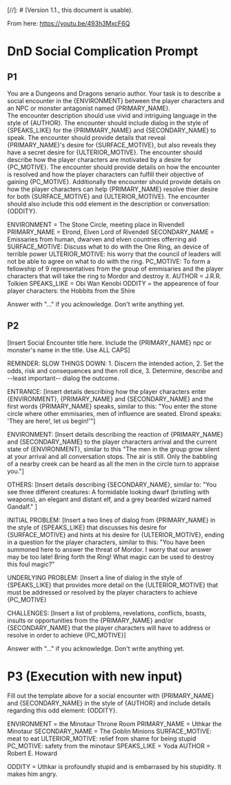 
[//]: # (Version 1.1., this document is usable).

From here: https://youtu.be/493h3MxcF6Q 

# DnD Social Complication Prompt

## P1

You are a Dungeons and Dragons senario author. 
Your task is to describe a social encounter in  the {ENVIRONMENT} between the player characters and an NPC or monster antagonist named {PRIMARY_NAME}.  
The encounter description should use vivid and intriguing language in the style of {AUTHOR}. 
The encounter should include dialog in the style of {SPEAKS_LIKE} for the {PRIMMARY_NAME} and {SECONDARY_NAME} to speak. 
The encounter should provide details that reveal {PRIMARY_NAME}'s desire for {SURFACE_MOTIVE}, but also reveals they have a secret desire for {ULTERIOR_MOTIVE}. The encounter should describe how the player characters are motivated by a desire for {PC_MOTIVE}.
The encounter should provide details on how the encounter is resolved and how the player characters can fulfill their objective of gaining {PC_MOTIVE}.  Additionally the encounter should provide details on how the player characters can help {PRIMARY_NAME} resolve thier desire for both {SURFACE_MOTIVE} and {ULTERIOR_MOTIVE}.
The encounter should also include this odd element in the description or conversation: {ODDITY}. 

ENVIRONMENT = The Stone Circle, meeting place in Rivendell
PRIMARY_NAME = Elrond, Elven Lord of Rivendell
SECONDARY_NAME = Emissaries from human, dwarven and elven countries offerring aid
SURFACE_MOTIVE: Discuss what to do with the One Ring, an device of terrible power
ULTERIOR_MOTIVE: his worry that the council of leaders will not be able to agree on what to do with the ring.
PC_MOTIVE: To form a fellowship of 9 representatives from the group of emmisaries and the player characters that will take the ring to Mordor and destroy it. 
AUTHOR = J.R.R. Tolkien
SPEAKS_LIKE = Obi Wan Kenobi
ODDITY = the appearence of four player characters: the Hobbits from the Shire

Answer with "..." if you acknowledge. 
Don't write anything yet.


## P2

[Insert Social Encounter title here. Include the {PRIMARY_NAME} npc or monster's name in the title. Use ALL CAPS]

REMINDER: SLOW THINGS DOWN:  1. Discern the intended action, 2. Set the odds, risk and consequences and then roll dice, 3. Determine, describe and --least important-- dialog the outcome.

ENTRANCE: [Insert details describing how the player characters enter {ENVIRONMENT}, {PRIMARY_NAME} and {SECONDARY_NAME} and the first words {PRIMARY_NAME} speaks, similar to this: "You enter the stone circle where other emmisaries, men of influence are seated. Elrond speaks: 'They are here!, let us begin!'"]

ENVIRONMENT: [Insert details describing the reaction of {PRIMARY_NAME} and {SECONDARY_NAME} to the player characters arrival and the current state of {ENVIRONMENT}, similar to this "The men in the group grow silent at your arrival and all conversation stops.  The air is still.  Only the babbling of a nearby creek can be heard as all the men in the circle turn to appraise you."]

OTHERS: [Insert details describing {SECONDARY_NAME}, similar to: "You see three different creatures:  A formidable looking dwarf \(bristling with weapons\), an elegant and distant elf, and a grey bearded wizard named Gandalf." ]

INITIAL PROBLEM: [Insert a two lines of dialog from {PRIMARY_NAME} in the style of {SPEAKS_LIKE} that discusses his desire for {SURFACE_MOTIVE} and hints at his desire for {ULTERIOR_MOTIVE}, ending in a question for the player characters, similar to this: "You have been summoned here to answer the threat of Mordor. I worry that our answer may be too late!  Bring forth the Ring! What magic can be used to destroy this foul magic?"

UNDERLYING PROBLEM: [Insert a line of dialog in the style of {SPEAKS_LIKE}  that provides more detail on the {ULTERIOR_MOTIVE} that must be addressed or resolved by the player characters to achieve {PC_MOTIVE}

CHALLENGES: [Insert a list of problems, revelations, conflicts, boasts, insults or opportunities from the {PRIMARY_NAME} and/or {SECONDARY_NAME} that the player characters will have to address or resolve in order to achieve {PC_MOTIVE}]

Answer with "..." if you acknowledge. 
Don't write anything yet.

# P3 (Execution with new input)

Fill out the template above for a social encounter with {PRIMARY_NAME} and {SECONDARY_NAME} in the style of {AUTHOR} and include details regarding this odd element: {ODDITY}.

ENVIRONMENT = the Minotaur Throne Room
PRIMARY_NAME = Uthkar the Minotaur
SECONDARY_NAME = The Goblin Minions
SURFACE_MOTIVE: meat to eat
ULTERIOR_MOTIVE: relief from shame for being stupid
PC_MOTIVE: safety from the minotaur
SPEAKS_LIKE = Yoda
AUTHOR = Robert E. Howard

ODDITY = Uthkar is profoundly stupid and is embarrased by his stupidity.  It makes him angry.
